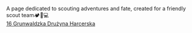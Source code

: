 A page dedicated to scouting adventures and fate, created for a friendly scout team🏕️🌲💻  
[16 Grunwaldzka Drużyna Harcerska](https://16gdh.pl/)

